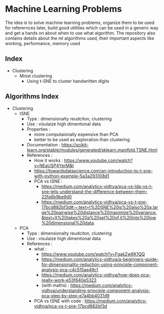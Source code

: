 # Machine Learning Problems

The idea is to solve machine learning problems, organize them to be used for referernces later, build good utilities which can be used in a generic way and  get a hands on about when to use what algorithm.
The repository also contains details about the ml algorithms used, their important aspects like working, performance, memory used

## Index
- Clustering
  - Mnist clustering
    - Using t-SNE to cluster handwritten digits

## Algorithms Index
- Clustering
  - tSNE
      - Type : dimensionalty reudciton, clustering
      - Use : visulaize high dimentional data
      - Properties :
        - more computaionally expensive than PCA
        - better to be used as exploration than clustering
      - Documentation : https://scikit-learn.org/stable/modules/generated/sklearn.manifold.TSNE.html
      - References :
        - How it works : https://www.youtube.com/watch?v=NEaUSP4YerM&t
        - https://towardsdatascience.com/an-introduction-to-t-sne-with-python-example-5a3a293108d1
        - PCA vs tSNE : 
          - https://medium.com/analytics-vidhya/pca-vs-lda-vs-t-sne-lets-understand-the-difference-between-them-22fa6b9be9d0
          - https://medium.com/analytics-vidhya/pca-vs-t-sne-17bcd882bf3d#:~:text=t%2DSNE%20is%20also%20a,large%20pairwise%20distance%20maximize%20variance.&text=It%20takes%20a%20set%20of,it%20into%20low%20dimensional%20data.
  - PCA
      - Type : dimensionalty reudciton, clustering
      - Use : visulaize high dimentional data
      - References :
        - what :
          - https://www.youtube.com/watch?v=FgakZw6K1QQ
          - https://medium.com/analytics-vidhya/a-beginners-guide-for-dimensionality-reduction-using-principle-component-analysis-pca-c4c515ae49c1
          - https://medium.com/analytics-vidhya/how-does-pca-really-work-e53f640e5323
          - (with maths) : https://medium.com/analytics-vidhya/understanding-principle-component-analysis-pca-step-by-step-e7a4bb4031d9
        - PCA vs tSNE with code : https://medium.com/analytics-vidhya/pca-vs-t-sne-17bcd882bf3d
        
